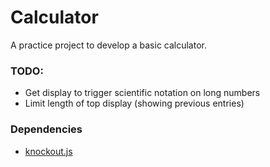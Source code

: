 # Calculator
A practice project to develop a basic calculator.

### TODO:

- Get display to trigger scientific notation on long numbers
- Limit length of top display (showing previous entries)

### Dependencies

- [knockout.js](https://http://knockoutjs.com/) 

